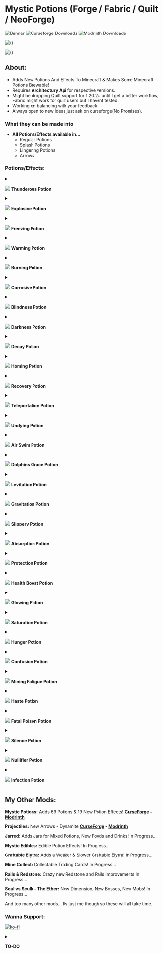 # Mystic Potions (Forge / Fabric / Quilt / NeoForge)
![Banner](https://cdn.modrinth.com/data/5UdtzIKo/images/aa0ea0fd288d8bcf2e38a6aa9d7c75464456110a.png)
![Curseforge Downloads](https://img.shields.io/curseforge/dt/682855?logo=curseforge&logoColor=orange&label=Curseforge%20Downloads&color=orange)
![Modrinth Downloads](https://img.shields.io/modrinth/dt/mysticpotions?logo=modrinth&label=Modrinth%20Downloads&color=lime)

![()](https://img.shields.io/badge/Forge_%2F_NeoForge_%2F_Fabric_%2F_Quilt-1.19_--_1.19.1_--_1.19.2_--_1.19.3_--_1.19.4_--_1.20_--_1.20.1_--_1.20.2_--_1.20.4-blue?logo=forge&link=https%3A%2F%2Fmodrinth.com%2Fmod%2Fmysticpotions%2Fversions)

![()](https://img.shields.io/badge/Coming_Soon-1.20.5_--_1.21-blue?logo=forge&link=https%3A%2F%2Fmodrinth.com%2Fmod%2Fmysticpotions%2Fversions)

## About: 
- Adds New Potions And Effects To Minecraft & Makes Some Minecraft Potions Brewable!
- Requires **Architectury Api** for respective versions.
- Might be dropping Quilt support for 1.20.2+ until I get a better workflow, Fabric might work for quilt users but I havent tested.
- Working on balancing with your feedback.
- Always open to new ideas just ask on curseforge(No Promises).

### What they can be made into
- **All Potions/Effects available in...**
    - Regular Potions
    - Splash Potions
    - Lingering Potions
    - Arrows
### Potions/Effects:

<details>
<summary>
  
![](https://cdn.modrinth.com/data/5UdtzIKo/images/24265cbcfb9dc73b2daf6db8b6ca8200dd9ae401.png) **Thunderous Potion**
</summary>
<br>

   - Instantly strikes lighting on Mobs/Players.
   - Brewed by putting a Lightning Rod on top of a Brewing Stand and Awkward Potions in the empty slots when the lightning rod is struck the Thunderous Potions will be created.
   - Thunderous Potion + Glowstone Dust = Strong Thunderous Potion

</details>
<details>
<summary>
  
![](https://cdn.modrinth.com/data/5UdtzIKo/images/c0abaedd4b8cfa7b587b0bd8eace718bde5599fa.png) **Explosive Potion**

</summary>
<br>

   - Instantly explodes Mobs/Players when used.
   - Awkward Potion + TNT = Explosive Potion
   - Explosive Potion + TNT = Strong Explosive Potion
   - Strong Explosive Potion + TNT = Extra Strong Explosive Potion

</details>
<details>
<summary>
  
![](https://cdn.modrinth.com/data/5UdtzIKo/images/671d6cae4c501c9088cfe10c079a9da50d2c5225.png) **Freezing Potion**

</summary>
<br>

   - Freezes Mobs/Players for the duration of the potion.
   - Awkward Potion + Powder Snow Bucket = Freezing Potion
   - Freezing Potion + Redstone Dust = Long Freezing Potion

</details>
<details>
<summary>
  
![](https://cdn.modrinth.com/data/5UdtzIKo/images/4d6f7b0ea984a7495ba4c624a69aada518ea5ff9.png) **Warming Potion**

</summary>
<br>

   - Keeps Mobs/Players safe from Freezing.
   - Hurts Snow Golems.
   - Freezing Potion + Blaze Powder = Warming Potion
   - Warming Potion + Redstone Dust = Long Warming Potion
   - Long Freezing Potion + Blaze Powder = Long Warming Potion

</details>
<details>
<summary>
  
![](https://cdn.modrinth.com/data/5UdtzIKo/images/a616575a3ef0487764480cdf58bf08e557d999c8.png) **Burning Potion**

</summary>
<br>

   - Burns any Mobs/Players for the duration of the potion.
   - Warming Potion + Blaze Powder = Burning Potion
   - Long Warming Potion + Blaze Powder = Long Burning Potion

</details>
<details>
<summary>
  
![](https://cdn.modrinth.com/data/5UdtzIKo/images/75ce5b6105950ce0b1c28bc4e7335bf86144a718.png) **Corrosive Potion**

</summary>
<br>

   - Destroys Metal Items in Mobs/Players (Anything crafted with Iron/Copper/Netherite) 
   - Hurts Iron Golems.
   - Strong Poison Potion + Ghast Tear = Corrosive Potion
   - Corrosive Potion + Glowstone Dust = Strong Corrosive Potion

</details>
<details>
<summary>
  
![](https://cdn.modrinth.com/data/5UdtzIKo/images/35d40f431c4a697c64466bc93b7295c1b38d05e9.png) **Blindness Potion**

</summary>
<br>

   - Gives Players the Blindness Effect.
   - Night Vision Potion + Ink Sac = Blindness Potion
   - Long Night Vision Potion + Ink Sac = Long Blindness Potion
   - Night Vision Potion + Redstone Dust = Long Blindness Potion

</details>
<details>
<summary>
  
![](https://cdn.modrinth.com/data/5UdtzIKo/images/95dc80415e7896ad886af15ff5dbc9d99a7cfb90.png) **Darkness Potion**

</summary>
<br>

   - Gives Players the Darkness Effect.
   - Blindness Potion + Sculk = Darkness Potion
   - Long Blindness Potion + Sculk = Long Darkness Potion
   - Blindness Potion + Echo Shard = Darkness Potion
   - Long Blindness Potion + Echo Shard = Long Darkness Potion
   - Darkness Potion + Redstone Dust = Long Darkness Potion

</details>
<details>
<summary>
  
![](https://cdn.modrinth.com/data/5UdtzIKo/images/a929c45d7d74a1f563d9ecf56151eae109f35158.png) **Decay Potion**

</summary>
<br>

   - Gives Mobs/Players the Wither Effect.
   - Awkward Potion + Wither Rose = Decay Potion
   - Decay Potion + Redstone Dust = Long Decay Potion
   - Decay Potion + Glowstone Dust = Strong Decay Potion

</details>
<details>
<summary>
  
![](https://cdn.modrinth.com/data/5UdtzIKo/images/caf4c295483b270ad314eabdd81a5bc6d5e3986a.png) **Homing Potion**

</summary>
<br>

   - Teleports the Player to their bed.
   - Teleportation Potion + (Any Color Bed) = Homing Potion

</details>
<details>
<summary>
  
![](https://cdn.modrinth.com/data/5UdtzIKo/images/f64e37b6905f196db1b0e1c21c2285033ebd46bb.png) **Recovery Potion**

</summary>
<br>

   - Teleports the Player to their last Death Location.
   - Teleportation Potion + Recovery Compass = Recovery Potion

</details>
<details>
<summary>
  
![](https://cdn.modrinth.com/data/5UdtzIKo/images/a602119f1447de2d627024456d613856240291ce.png) **Teleportation Potion**

</summary>
<br>

   - Teleports affected randomly for the duration of the potion.
   - Awkward Potion + Chorus Fruit = Teleportation Potion
   - Teleportation Potion + Redstone Dust = Long Teleportation Potion

</details>
<details>
<summary>
  
![](https://cdn.modrinth.com/data/5UdtzIKo/images/d4b6773f84588eddfb99a962dcb65980a6cb1905.png) **Undying Potion**

</summary>
<br>

   - Keeps the Mobs/Players Affected from dying.
   - Awkward Potion + Totem of Undying = Undying Potion
   - Undying Potion + Redstone Dust = Undying Potion

</details>
<details>
<summary>
  
![](https://cdn.modrinth.com/data/5UdtzIKo/images/e8358d22823becca53fc5ae5cdd09877ed07c5ea.png) **Air Swim Potion**

</summary>
<br>

   - Players Can now Swim in the Air.
   - Hold CTRL + W to Swim
   - Hold Space for More Upwards Lift
   - Dolphins Grace Potion + Phantom Membrane = Air Swim Potion
   - Air Swim Potion + Redstone Dust = Long Air Swim Potion

</details>
<details>
<summary>
  
![](https://cdn.modrinth.com/data/5UdtzIKo/images/12559dad0d4a12fd394e8df5bfd8509ccd44d2c5.png) **Dolphins Grace Potion**

</summary>
<br>

   - Gives Players the Dolphins Grace Effect.
   - Awkward Potion + Redstone Dust = Dolphins Grace Potion
   - Dolphins Grace Potion + Redstone Dust = Long Dolphins Grace Potion
   - Dolphins Grace Potion + Glowstone Dust = Strong Dolphins Grace Potion

</details>
<details>
<summary>
  
![](https://cdn.modrinth.com/data/5UdtzIKo/images/2eee1120243661369ca54933c770ccbf8c70fb1b.png) **Levitation Potion**

</summary>
<br>

   - Gives Players the Levitation Effect.
   - Slow Falling Potion + Shulker Shell = Levitation Potion
   - Long Slow Falling Potion + Shulker Shell = Long Levitation Potion
   - Levitation Potion + Redstone Dust = Long Levitation Potion

</details>
<details>
<summary>
  
![](https://cdn.modrinth.com/data/5UdtzIKo/images/a62cd6d24c4e35a99285a7360b2b400a81a8def3.png) **Gravitation Potion**

</summary>
<br>

   - Gravity Flips when you crouch.
   - Levitation Potion + Nether Star = Gravitation Potion

</details>
<details>
<summary>
  
![](https://cdn.modrinth.com/data/5UdtzIKo/images/5f283552842995091072e5b356da2222f2468d52.png) **Slippery Potion**

</summary>
<br>

   - Mobs/Player Block Friction Reduced.
   - Awkward Potion + Blue Ice = Slippery Potion
   - Slippery Potion + Redstone = Long Slippery Potion

</details>
<details>
<summary>
  
![](https://cdn.modrinth.com/data/5UdtzIKo/images/c617f21664b092c640dddfe195c23d4c851a1b68.png) **Absorption Potion**

</summary>
<br>

   - Increased Health Absorption.
   - Awkward Potion + Gold Ingot = Absorption Potion
   - Absorption Potion + Redstone Ingot = Long Absorption Potion
   - Absorption Potion + Glowstone Ingot = Strong Absorption Potion

</details>
<details>
<summary>
  
![](https://cdn.modrinth.com/data/5UdtzIKo/images/1601fabf9c69635d1043acb4a182559b7335dc60.png) **Protection Potion**

</summary>
<br>

   - Increased Armor Protection.
   - Awkward Potion + Scute = Protection Potion
   - Protection Potion + Redstone Dust = Strong Protection Potion
   - Protection Potion + Glowstone Dust = Long Protection Potion

</details>
<details>
<summary>
  
![](https://cdn.modrinth.com/data/5UdtzIKo/images/825fae1a0ce8dfd8896c9785e697adedcbaaa5f8.png) **Health Boost Potion**

</summary>
<br>

   - Increased Health.
   - Absorption Potion + Blaze Powder = Health Boost Potion
   - Long Absorption Potion + Blaze Powder = Long Health Boost Potion
   - Strong Absorption Potion + Blaze Powder = Strong Health Boost Potion
   - Absorption Potion + Redstone Dust = Long Health Boost Potion
   - Absorption Potion + Glowstone Dust = Strong Health Boost Potion

</details>
<details>
<summary>
  
![](https://cdn.modrinth.com/data/5UdtzIKo/images/e76e7e23e623cde2cd4cf1de92228709f41d088a.png) **Glowing Potion**

</summary>
<br>

   - Glowing outline.
   - Awkward Potion + Glowstone Dust = Glowing Potion
   - Glowing Potion + Redstone Dust = Long Glowing Potion

</details>
<details>
<summary>
  
![](https://cdn.modrinth.com/data/5UdtzIKo/images/629f4a72c67f9f0ebaf282abd9395d017238b8db.png) **Saturation Potion**

</summary>
<br>

   - Fills Saturation/Hunger Bar.
   - Thick Potion + Golden Carrot = Saturation Potion
   - Saturation Potion + Glowstone Dust = Strong Saturation Potion

</details>
<details>
<summary>
  
![](https://cdn.modrinth.com/data/5UdtzIKo/images/34e63e4f6f0fed2ad90d6688d03d40fca80e4629.png) **Hunger Potion**

</summary>
<br>

   - Drains Saturation/Hunger Bar.
   - Saturation Potion + Fermented Spider Eye = Hunger Potion
   - Hunger Potion + Redstone Dust = Long Hunger Potion
   - Hunger Potion + Glowstone = Strong Hunger Potion
   - Strong Saturation Potion + Fermented Spider Eye = Strong Hunger Potion

</details>
<details>
<summary>
  
![](https://cdn.modrinth.com/data/5UdtzIKo/images/888f3a06459c51ab3a7290d7a4d78a1435f686b3.png) **Confusion Potion**

</summary>
<br>

   - Nausea Effect.
   - Awkward Potion + Warped Fungus = Confusion Potion
   - Confusion Potion + Redstone Dust = Long Confusion Potion
   - Confusion Potion + Glowstone Dust = Strong Confusion Potion

</details>
<details>
<summary>

![](https://cdn.modrinth.com/data/5UdtzIKo/images/b56ae0d819238ae6bbab32b30adde761c5349733.png) **Mining Fatigue Potion**

</summary>
<br>

   - Mining Speed Slowdown
   - Awkward Potion + Crimson Fungus = Mining Fatigue Potion
   - Mining Fatigue + Redstone Dust = Long Mining Fatigue Potion
   - Mining Fatigue + Glowstone Dust = Long Mining Fatigue Potion

</details>
<details>
<summary>
  
![](https://cdn.modrinth.com/data/5UdtzIKo/images/bfd9ef6748d517e10f3f0a0e37bd183a65196274.png) **Haste Potion**

</summary>
<br>

   - Mining Speed Increase
   - Mining Fatigue Potion + Crimson Fungus = Haste Potion
   - Long Mining Fatigue Potion + Redstone Dust = Long Haste Potion
   - Haste Potion + Redstone Dust = Long Haste Potion
   - Strong Mining Fatigue Potion + Crimson Fungus = Strong Haste Potion 
   - Haste Potion + Glowstone Dust = Strong Haste Potion 

</details>
<details>
<summary>
  
![](https://cdn.modrinth.com/data/5UdtzIKo/images/0ed7a51b9037dc80f9924ad2629f7a7484e1a1cc.png) **Fatal Poison Potion**

</summary>
<br>

   - Poison that can fully kill.
   - Poison Potion + Crimson Fungus = Fatal Poison Potion
   - Long Poison Potion + Crimson Fungus = Long Fatal Poison Potion
   - Strong Poison Potion + Crimson Fungus = Strong Fatal Poison Potion
   - Fatal Poison Potion + Redstone Dust = Long Fatal Poison Potion
   - Fatal Poison Potionn + Glowstone Dust = Strong Fatal Poison Potion

</details>
<details>
<summary>
  
![](https://cdn.modrinth.com/data/5UdtzIKo/images/a68413702782de90adc90376c9f9a2340cbacbe2.png) **Silence Potion**

</summary>
<br>

   - Negates player footsteps
   - Prevents Warden from hearing you(can still smell you if you stand too close)
   - Awkward Potion + (Any Color Wool) = Silence Potion
   - Silence Potion + Redstone Dust = Long Silence Potion

</details>
<details>
<summary>
  
![](https://cdn.modrinth.com/data/5UdtzIKo/images/19e93e0ff0fb2d60d4941ab93b4b2cfa1290fef0.png) **Nullifier Potion**

</summary>
<br>

   - Negates all potion effects other than itself
   - Protects against all effects for the Duration
   - Mundane Potion + Milk Bucket = Nullifier Potion
   - Nullifier Potion + Redstone = Long Nullifier Potion

</details>
<details>
<summary>
  
![](https://cdn.modrinth.com/data/5UdtzIKo/images/5ba2aaf022c1a6f91c53dd025d403b7586b8b987.png)
**Infection Potion**

</summary>
<br>

   - Slowly adds blindness, nausea, hunger
   - At the end of the potion it does 20 hearts of damage if you have 21+hearts or remove the effect you will survive
   - Converts Mobs/Players to Zombies on death
   - Players/Mobs are contagious and can be spread through attacks
   - Contagious after Zombification
   - Strong Hunger Potion + Rotten Flesh = Infection Potion
   - Infection Potion + Redstone Dust = Long Infection Potion

</details>

## My Other Mods: 
**Mystic Potions:** Adds 69 Potions & 19 New Potion Effects!
**[CurseForge](https://www.curseforge.com/minecraft/mc-mods/mystic-potions) - 
[Modrinth](https://modrinth.com/mod/mysticpotions)**
 
**Projectiles:** New Arrows - Dynamite
**[CurseForge](https://www.curseforge.com/minecraft/mc-mods/projectiles) - 
[Modrinth](https://modrinth.com/mod/projectiles)**

**Jarred:** Adds Jars for Mixed Potions, New Foods and Drinks! In Progress...

**Mystic Edibles:** Edible Potion Effects! In Progress...

**Craftable Elytra:** Adds a Weaker & Slower Craftable Elytra! In Progress...

**Mine Collect:** Collectable Trading Cards! In Progress...

**Rails & Redstone:** Crazy new Redstone and Rails Improvements In Progress...


**Soul vs Sculk - The Ether:** New Dimension, New Bosses, New Mobs! In Progress...

And too many other mods... Its just me though so these will all take time.

### Wanna Support:
[![ko-fi](https://ko-fi.com/img/githubbutton_sm.svg)](https://ko-fi.com/I3I0QNFTK)


<details>
<summary>
  
**TO-DO**

</summary>
<br>

   ## No Promises
   - Configuration
     - Potion Recipes
     - Potion Cooldowns
     - Enabled Potions
   - Potion Sickness Effect
     - Drinking too many/often Potions Would give you Potion Sickness
   - Ranged Potion Effect
     - Would Modify Ranged Attacks
   - Loot Tables
   - Iron Fist Effect
     - Lets you mine pickaxe required blocks with your fist with drops

</details>
